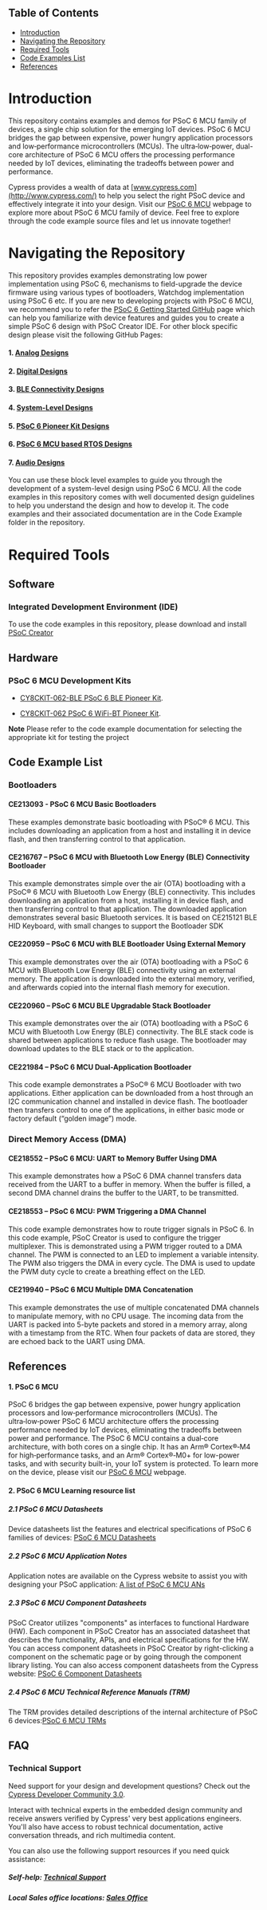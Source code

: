 ## Table of Contents

* [Introduction](#introduction)
* [Navigating the Repository](#navigating-the-repository)
* [Required Tools](#required-tools)
* [Code Examples List](#code-examples-list)
* [References](#references)

# Introduction
This repository contains examples and demos for PSoC 6 MCU family of devices, a single chip solution for the emerging IoT devices. PSoC 6 MCU bridges the gap between expensive, power hungry application processors and low‑performance microcontrollers (MCUs). The ultra‑low‑power, dual-core architecture of PSoC 6 MCU offers the processing performance needed by IoT devices, eliminating the tradeoffs between power and performance.

Cypress provides a wealth of data at [www.cypress.com](http://www.cypress.com/) to help you select the right PSoC device and effectively integrate it into your design. Visit our [PSoC 6 MCU](http://www.cypress.com/products/32-bit-arm-cortex-m4-psoc-6) webpage to explore more about PSoC 6 MCU family of device.
Feel free to explore through the code example source files and let us innovate together!

# Navigating the Repository

This repository provides examples demonstrating low power implementation using PSoC 6, mechanisms to field-upgrade the device firmware using various types of bootloaders, Watchdog implementation using PSoC 6 etc.
If you are new to developing projects with PSoC 6 MCU, we recommend you to refer the [PSoC 6 Getting Started GitHub](https://github.com/cypresssemiconductorco/PSoC-6-MCU-Getting-Started) page which can help you familiarize with device features and guides you to create a simple PSoC 6 design with PSoC Creator IDE. For other block specific design please visit the following GitHub Pages:
#### 1. [Analog Designs](https://github.com/cypresssemiconductorco/PSoC-6-MCU-Analog-Designs)
#### 2. [Digital Designs](https://github.com/cypresssemiconductorco/PSoC-6-MCU-Digital-Designs)
#### 3. [BLE Connectivity Designs](https://github.com/cypresssemiconductorco/PSoC-6-MCU-BLE-Connectivity-Designs)
#### 4. [System-Level Designs](https://github.com/cypresssemiconductorco/PSoC-6-MCU-System-Level-Designs)
#### 5. [PSoC 6 Pioneer Kit Designs](https://github.com/cypresssemiconductorco/PSoC-6-MCU-Pioneer-Kits)
#### 6. [PSoC 6 MCU based RTOS Designs](https://github.com/cypresssemiconductorco/PSoC-6-MCU-RTOS-Based-Design)
#### 7. [Audio Designs](https://github.com/cypresssemiconductorco/PSoC-6-MCU-Audio-Designs)
You can use these block level examples to guide you through the development of a system-level design using PSoC 6 MCU. All the code examples in this repository comes with well documented design guidelines to help you understand the design and how to develop it. The code examples and their associated documentation are in the Code Example folder in the repository.

# Required Tools

## Software
### Integrated Development Environment (IDE)
To use the code examples in this repository, please download and install
[PSoC Creator](http://www.cypress.com/products/psoc-creator)

## Hardware
### PSoC 6 MCU Development Kits
* [CY8CKIT-062-BLE PSoC 6 BLE Pioneer Kit](http://www.cypress.com/documentation/development-kitsboards/psoc-6-ble-pioneer-kit).

* [CY8CKIT-062 PSoC 6 WiFi-BT Pioneer Kit](http://www.cypress.com/documentation/development-kitsboards/psoc-6-wifi-bt-pioneer-kit). 

**Note** Please refer to the code example documentation for selecting the appropriate kit for testing the project

## Code Example List

### Bootloaders
#### CE213093 - PSoC 6 MCU Basic Bootloaders
These examples demonstrate basic bootloading with PSoC® 6 MCU. This includes downloading an application from a host and
installing it in device flash, and then transferring control to that application.
#### CE216767 – PSoC 6 MCU with Bluetooth Low Energy (BLE) Connectivity Bootloader
This example demonstrates simple over the air (OTA) bootloading with a PSoC® 6 MCU with Bluetooth Low Energy (BLE)
connectivity. This includes downloading an application from a host, installing it in device flash, and then transferring control to
that application. The downloaded application demonstrates several basic Bluetooth services. It is based on CE215121 BLE HID
Keyboard, with small changes to support the Bootloader SDK
#### CE220959 – PSoC 6 MCU with BLE Bootloader Using External Memory
This example demonstrates over the air (OTA) bootloading with a PSoC 6 MCU with Bluetooth Low Energy (BLE) connectivity
using an external memory. The application is downloaded into the external memory, verified, and afterwards copied into the
internal flash memory for execution.
#### CE220960 – PSoC 6 MCU BLE Upgradable Stack Bootloader
This example demonstrates over the air (OTA) bootloading with a PSoC 6 MCU with Bluetooth Low Energy (BLE)
connectivity. The BLE stack code is shared between applications to reduce flash usage. The bootloader may download
updates to the BLE stack or to the application.
#### CE221984 – PSoC 6 MCU Dual-Application Bootloader
This code example demonstrates a PSoC® 6 MCU Bootloader with two applications. Either application can be downloaded
from a host through an I2C communication channel and installed in device flash. The bootloader then transfers control to one
of the applications, in either basic mode or factory default (“golden image”) mode.

### Direct Memory Access (DMA)
#### CE218552 – PSoC 6 MCU: UART to Memory Buffer Using DMA
This example demonstrates how a PSoC 6 DMA channel transfers data received from the UART to a buffer in memory. When
the buffer is filled, a second DMA channel drains the buffer to the UART, to be transmitted.
#### CE218553 – PSoC 6 MCU: PWM Triggering a DMA Channel
This code example demonstrates how to route trigger signals in PSoC 6. In this code example, PSoC Creator is used to
configure the trigger multiplexer. This is demonstrated using a PWM trigger routed to a DMA channel. The PWM is connected
to an LED to implement a variable intensity. The PWM also triggers the DMA in every cycle. The DMA is used to update the
PWM duty cycle to create a breathing effect on the LED. 
#### CE219940 – PSoC 6 MCU Multiple DMA Concatenation
This example demonstrates the use of multiple concatenated DMA channels to manipulate memory, with no CPU usage. The
incoming data from the UART is packed into 5-byte packets and stored in a memory array, along with a timestamp from the
RTC. When four packets of data are stored, they are echoed back to the UART using DMA.

## References
#### 1. PSoC 6 MCU
PSoC 6 bridges the gap between expensive, power hungry application processors and low‑performance microcontrollers (MCUs). The ultra‑low‑power PSoC 6 MCU architecture offers the processing performance needed by IoT devices, eliminating the tradeoffs between power and performance. The PSoC 6 MCU contains a dual‑core architecture, with both cores on a single chip. It has an Arm® Cortex®‑M4 for high‑performance tasks, and an Arm® Cortex®‑M0+ for low-power tasks, and with security built-in, your IoT system is protected.
To learn more on the device, please visit our [PSoC 6 MCU](http://www.cypress.com/products/32-bit-arm-cortex-m4-psoc-6) webpage.

####  2. PSoC 6 MCU Learning resource list
##### 2.1 PSoC 6 MCU Datasheets
Device datasheets list the features and electrical specifications of PSoC 6 families of devices: [PSoC 6 MCU Datasheets](http://www.cypress.com/search/all?f%5B0%5D=meta_type%3Atechnical_documents&f%5B1%5D=resource_meta_type%3A575&f%5B2%5D=field_related_products%3A114026)
##### 2.2 PSoC 6 MCU Application Notes
Application notes are available on the Cypress website to assist you with designing your PSoC application: [A list of PSoC 6 MCU ANs](http://www.cypress.com/psoc6an)
##### 2.3 PSoC 6 MCU Component Datasheets
PSoC Creator utilizes "components" as interfaces to functional Hardware (HW). Each component in PSoC Creator has an associated datasheet that describes the functionality, APIs, and electrical specifications for the HW. You can access component datasheets in PSoC Creator by right-clicking a component on the schematic page or by going through the component library listing. You can also access component datasheets from the Cypress website: [PSoC 6 Component Datasheets](http://www.cypress.com/documentation/component-datasheets)
##### 2.4 PSoC 6 MCU Technical Reference Manuals (TRM)
The TRM provides detailed descriptions of the internal architecture of PSoC 6 devices:[PSoC 6 MCU TRMs](http://www.cypress.com/psoc6trm)

## FAQ

### Technical Support
Need support for your design and development questions? Check out the [Cypress Developer Community 3.0](https://community.cypress.com/welcome).  

Interact with technical experts in the embedded design community and receive answers verified by Cypress' very best applications engineers. You'll also have access to robust technical documentation, active conversation threads, and rich multimedia content. 

You can also use the following support resources if you need quick assistance:
##### Self-help: [Technical Support](http://www.cypress.com/support)
##### Local Sales office locations: [Sales Office](http://www.cypress.com/about-us/sales-offices)

